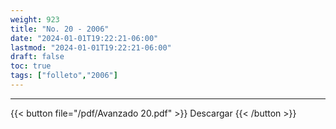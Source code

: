 ```yaml
---
weight: 923
title: "No. 20 - 2006"
date: "2024-01-01T19:22:21-06:00"
lastmod: "2024-01-01T19:22:21-06:00"
draft: false
toc: true
tags: ["folleto","2006"]
---
```

- - - - - - - - -
{{< button file="/pdf/Avanzado 20.pdf" >}} Descargar {{< /button >}} 